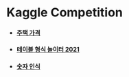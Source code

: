 # Kaggle Competition

* #### [주택 가격](https://github.com/BOSOEK/Machine-learning/blob/main/kaggle/house_prise.ipynb)
* #### [테이블 형식 놀이터 2021]()
* #### [숫자 인식]()